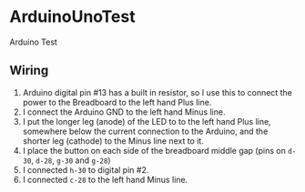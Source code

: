 # ArduinoUnoTest
Arduino Test

## Wiring

1. Arduino digital pin #13 has a built in resistor, so I use this to connect the power to the Breadboard to the left hand Plus line.
2. I connect the Arduino GND to the left hand Minus line.
3. I put the longer leg (anode) of the LED to to the left hand Plus line, somewhere below the current connection to the Arduino, and the shorter leg (cathode) to the Minus line next to it.
4. I place the button on each side of the breadboard middle gap (pins on `d-30`, `d-28`, `g-30` and `g-28`)
5. I connected `h-30` to digital pin #2.
6. I connected `c-28` to the left hand Minus line.
